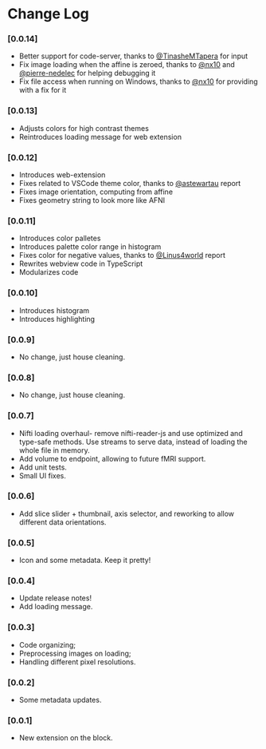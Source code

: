 # Change Log

### [0.0.14]

* Better support for code-server, thanks to [@TinasheMTapera](https://github.com/TinasheMTapera) for input
* Fix image loading when the affine is zeroed, thanks to [@nx10](https://github.com/nx10) and [@pierre-nedelec](https://github.com/pierre-nedelec) for helping debugging it
* Fix file access when running on Windows, thanks to [@nx10](https://github.com/nx10) for providing with a fix for it

### [0.0.13]

* Adjusts colors for high contrast themes
* Reintroduces loading message for web extension

### [0.0.12]

* Introduces web-extension
* Fixes related to VSCode theme color, thanks to [@astewartau](https://github.com/astewartau) report
* Fixes image orientation, computing from affine
* Fixes geometry string to look more like AFNI

### [0.0.11]

* Introduces color palletes
* Introduces palette color range in histogram
* Fixes color for negative values, thanks to [@Linus4world](https://github.com/Linus4world) report
* Rewrites webview code in TypeScript
* Modularizes code

### [0.0.10]

* Introduces histogram
* Introduces highlighting

### [0.0.9]

* No change, just house cleaning.

### [0.0.8]

* No change, just house cleaning.

### [0.0.7]

* Nifti loading overhaul- remove nifti-reader-js and use optimized and type-safe methods. Use streams to serve data, instead of loading the whole file in memory.
* Add volume to endpoint, allowing to future fMRI support.
* Add unit tests.
* Small UI fixes.

### [0.0.6]

* Add slice slider + thumbnail, axis selector, and reworking to allow different data orientations.

### [0.0.5]

* Icon and some metadata. Keep it pretty!

### [0.0.4]

* Update release notes!
* Add loading message.

### [0.0.3]

* Code organizing;
* Preprocessing images on loading;
* Handling different pixel resolutions.

### [0.0.2]

* Some metadata updates.

### [0.0.1]

* New extension on the block.
